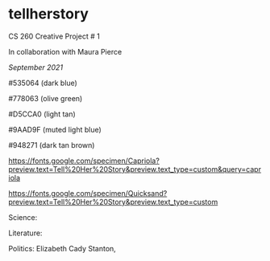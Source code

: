 # tellherstory
CS 260 Creative Project # 1

In collaboration with Maura Pierce

*September 2021*

#535064 (dark blue)

#778063 (olive green)

#D5CCA0 (light tan)

#9AAD9F (muted light blue)

#948271 (dark tan brown)

https://fonts.google.com/specimen/Capriola?preview.text=Tell%20Her%20Story&preview.text_type=custom&query=capriola

https://fonts.google.com/specimen/Quicksand?preview.text=Tell%20Her%20Story&preview.text_type=custom


Science:

Literature:

Politics: Elizabeth Cady Stanton, 
